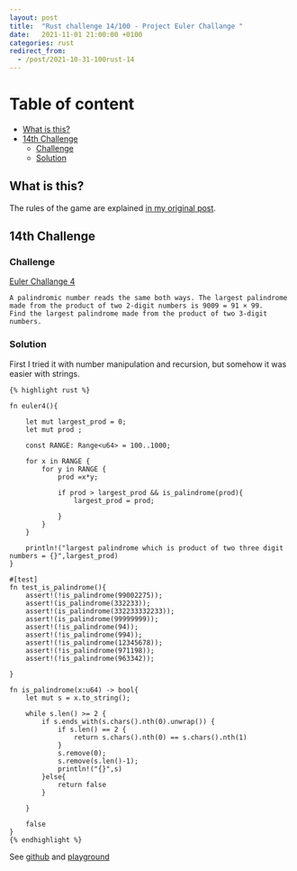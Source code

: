 ```yaml
---
layout: post
title:  "Rust challenge 14/100 - Project Euler Challange "
date:   2021-11-01 21:00:00 +0100
categories: rust
redirect_from:
  - /post/2021-10-31-100rust-14
---
```



#  Table of content
<!-- MarkdownTOC autolink="true" -->

- [What is this?](#what-is-this)
- [14th Challenge](#14th-challenge)
	- [Challenge](#challenge)
	- [Solution](#solution)

<!-- /MarkdownTOC -->

## What is this?

The rules of the game are explained [in my original post](https://maebli.github.io/rust/2021/10/18/100rust.html). 

## 14th Challenge
### Challenge

[Euler Challange 4](https://projecteuler.net/problem=4) 

	A palindromic number reads the same both ways. The largest palindrome made from the product of two 2-digit numbers is 9009 = 91 × 99.
	Find the largest palindrome made from the product of two 3-digit numbers.

### Solution

First I tried it with number manipulation and recursion, but somehow it was easier with strings. 


	{% highlight rust %}

	fn euler4(){

	    let mut largest_prod = 0;
	    let mut prod ;

	    const RANGE: Range<u64> = 100..1000;

	    for x in RANGE {
	        for y in RANGE {
	            prod =x*y;

	            if prod > largest_prod && is_palindrome(prod){
	                largest_prod = prod;

	            }
	        }
	    }

	    println!("largest palindrome which is product of two three digit numbers = {}",largest_prod)
	}

	#[test]
	fn test_is_palindrome(){
	    assert!(!is_palindrome(99002275));
	    assert!(is_palindrome(332233));
	    assert!(is_palindrome(332233332233));
	    assert!(is_palindrome(99999999));
	    assert!(!is_palindrome(94));
	    assert!(!is_palindrome(994));
	    assert!(!is_palindrome(12345678));
	    assert!(!is_palindrome(971198));
	    assert!(!is_palindrome(963342));

	}

	fn is_palindrome(x:u64) -> bool{
	    let mut s = x.to_string();

	    while s.len() >= 2 {
	        if s.ends_with(s.chars().nth(0).unwrap()) {
	            if s.len() == 2 {
	                return s.chars().nth(0) == s.chars().nth(1)
	            }
	            s.remove(0);
	            s.remove(s.len()-1);
	            println!("{}",s)
	        }else{
	            return false
	        }

	    }

	    false
	}
	{% endhighlight %}


See [github](https://github.com/maebli/100rustsnippets/tree/master/euler) and [playground](https://play.rust-lang.org/?version=stable&edition=2018&gist=45e6977809102eab3c602211ea50e522)
